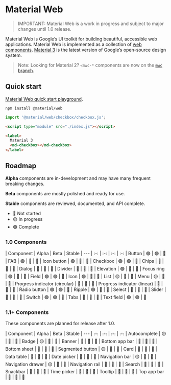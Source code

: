 # Material Web

> IMPORTANT: Material Web is a work in progress and subject to major changes
> until 1.0 release.

Material Web is Google’s UI toolkit for building beautiful, accessible web
applications. Material Web is implemented as a collection of
[web components](https://developer.mozilla.org/en-US/docs/Web/Web_Components). [Material 3](https://m3.material.io/) is the latest version of Google’s open-source design system.

> Note: Looking for Material 2? `<mwc-*` components are now on the
> [`mwc` branch](https://github.com/material-components/material-web/tree/mwc).

## Quick start

[Material Web quick start playground](https://lit.dev/playground/#gist=37d28012c5ec6de30809bdf4a6e26cb6).

```shell
npm install @material/web
```

```js
import '@material/web/checkbox/checkbox.js';
```

```html
<script type="module" src="./index.js"></script>

<label>
  Material 3
  <md-checkbox></md-checkbox>
</label>
```

## Roadmap

**Alpha** components are in-development and may have many frequent breaking changes.

**Beta** components are mostly polished and ready for use.

**Stable** components are reviewed, documented, and API complete.

- 🔴 Not started
- 🟡 In progress
- 🟢 Complete

### 1.0 Components

| Component | Alpha | Beta | Stable
| --- | :-: | :-: | :-: | :-:
| Button | 🟢 | 🟢 | 🔴
| FAB | 🟢 | 🔴 | 🔴
| Icon button | 🟢 | 🔴 | 🔴
| Checkbox | 🟢 | 🟢 | 🔴
| Chips | 🔴 | 🔴 | 🔴
| Dialog | 🔴 | 🔴 | 🔴
| Divider | 🔴 | 🔴 | 🔴
| Elevation | 🟢 | 🔴 | 🔴
| Focus ring | 🟢 | 🔴 | 🔴
| Field | 🟢 | 🟢 | 🔴
| Icon | 🟢 | 🔴 | 🔴
| List | 🟡 | 🔴 | 🔴
| Menu | 🟡 | 🔴 | 🔴
| Progress indicator (circular) | 🔴 | 🔴 | 🔴
| Progress indicator (linear) | 🔴 | 🔴 | 🔴
| Radio button | 🟢 | 🟢 | 🔴
| Ripple | 🟢 | 🔴 | 🔴
| Select | 🔴 | 🔴 | 🔴
| Slider | 🔴 | 🔴 | 🔴
| Switch | 🟢 | 🟢 | 🔴
| Tabs | 🔴 | 🔴 | 🔴
| Text field | 🟢 | 🟢 | 🔴

### 1.1+ Components

These components are planned for release after 1.0.

| Component | Alpha | Beta | Stable
| --- | :-: | :-: | :-: | :-:
| Autocomplete | 🟡 | 🔴 | 🔴
| Badge | 🟡 | 🔴 | 🔴
| Banner | 🔴 | 🔴 | 🔴
| Bottom app bar | 🔴 | 🔴 | 🔴
| Bottom sheet | 🔴 | 🔴 | 🔴
| Segmented button | 🟡 | 🔴 | 🔴
| Card | 🔴 | 🔴 | 🔴
| Data table | 🔴 | 🔴 | 🔴
| Date picker | 🔴 | 🔴 | 🔴
| Navigation bar | 🟡 | 🔴 | 🔴
| Navigation drawer | 🟡 | 🔴 | 🔴
| Navigation rail | 🔴 | 🔴 | 🔴
| Search | 🔴 | 🔴 | 🔴
| Snackbar | 🔴 | 🔴 | 🔴
| Time picker | 🔴 | 🔴 | 🔴
| Tooltip | 🔴 | 🔴 | 🔴
| Top app bar | 🔴 | 🔴 | 🔴
